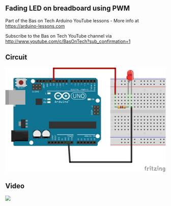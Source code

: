 ## Fading LED on breadboard using PWM
Part of the Bas on Tech Arduino YouTube lessons - More info at https://arduino-lessons.com

Subscribe to the Bas on Tech YouTube channel via http://www.youtube.com/c/BasOnTech?sub_confirmation=1

## Circuit
![alt text](./fade-led-pwm.png "circuit schema")

## Video
[![](http://img.youtube.com/vi/1fhRf-0RxyQ/0.jpg)](https://www.youtube.com/watch?v=1fhRf-0RxyQ "Fading LED on breadboard using PW")